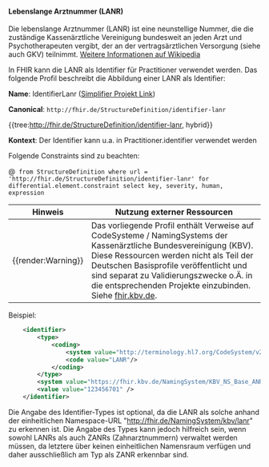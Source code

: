 #### Lebenslange Arztnummer (LANR)

Die lebenslange Arztnummer (LANR) ist eine neunstellige Nummer, die die zuständige Kassenärztliche Vereinigung bundesweit an jeden Arzt und Psychotherapeuten vergibt, der an der vertragsärztlichen Versorgung (siehe auch GKV) teilnimmt. [Weitere Informationen auf Wikipedia](https://de.wikipedia.org/wiki/Lebenslange_Arztnummer)

In FHIR kann die LANR als Identifier für Practitioner verwendet werden.
Das folgende Profil beschreibt die Abbildung einer LANR als Identifier:

**Name**: IdentifierLanr ([Simplifier Projekt Link](https://simplifier.net/resolve?canonical=http://fhir.de/StructureDefinition/identifier-lanr&scope=de.basisprofil.r4@1.5.0-ballot))

**Canonical**: `http://fhir.de/StructureDefinition/identifier-lanr`

{{tree:http://fhir.de/StructureDefinition/identifier-lanr, hybrid}}

**Kontext**: Der Identifier kann u.a. in Practitioner.identifier verwendet werden

Folgende Constraints sind zu beachten:

@``` from StructureDefinition where url = 'http://fhir.de/StructureDefinition/identifier-lanr' for differential.element.constraint select key, severity, human, expression```

| Hinweis | Nutzung externer Ressourcen |
|---------|---------------------|
| {{render:Warning}} | Das vorliegende Profil enthält Verweise auf CodeSysteme / NamingSystems der Kassenärztliche Bundesvereinigung (KBV). Diese Ressourcen werden nicht als Teil der Deutschen Basisprofile veröffentlicht und sind separat zu Validierungszwecke o.Ä. in die entsprechenden Projekte einzubinden. Siehe [fhir.kbv.de](fhir.kbv.de).|

Beispiel:

```xml
    <identifier>
        <type>
            <coding>
                <system value="http://terminology.hl7.org/CodeSystem/v2-0203"/>
                <code value="LANR"/>
            </coding>
        </type>
        <system value="https://fhir.kbv.de/NamingSystem/KBV_NS_Base_ANR" />
        <value value="123456701" />
    </identifier>
```

Die Angabe des Identifier-Types ist optional, da die LANR als solche anhand der einheitlichen Namespace-URL "http://fhir.de/NamingSystem/kbv/lanr" zu erkennen ist.
Die Angabe des Types kann jedoch hilfreich sein, wenn sowohl LANRs als auch ZANRs (Zahnarztnummern) verwaltet werden müssen, da letztere über keinen einheitlichen Namensraum verfügen und daher ausschließlich am Typ als ZANR erkennbar sind.